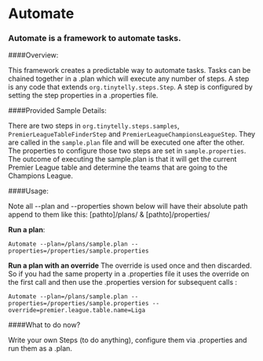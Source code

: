 Automate
========

### Automate is a framework to automate tasks.

####Overview:

This framework creates a predictable way to automate tasks.  Tasks can be chained together in a .plan which will execute
any number of steps.  A step is any code that extends ```org.tinytelly.steps.Step```.  A step is configured by setting the step
properties in a .properties file.

####Provided Sample Details:

There are two steps in ```org.tinytelly.steps.samples```, ```PremierLeagueTableFinderStep``` and ```PremierLeagueChampionsLeagueStep```.
They are called in the ```sample.plan``` file and will be executed one after the other.  The properties to configure those two steps are set in
```sample.properties```. The outcome of executing the sample.plan is that it will get the current Premier League table and determine the teams that are going to the Champions League.

####Usage:

Note all --plan and --properties shown below will have their absolute path append to them like this: [pathto]/plans/ & [pathto]/properties/

**Run a plan**:

  ```Automate --plan=/plans/sample.plan --properties=/properties/sample.properties```

**Run a plan with an override** The override is used once and then discarded. So if you had the same property in a
.properties file it uses the override on the first call and then use the .properties version for subsequent calls :

  ```Automate --plan=/plans/sample.plan --properties=/properties/sample.properties --override=premier.league.table.name=Liga```

####What to do now?

Write your own Steps (to do anything), configure them via .properties and run them as a .plan.



